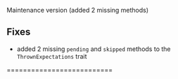 Maintenance version (added 2 missing methods)


## Fixes

 * added 2 missing `pending` and `skipped` methods to the `ThrownExpectations` trait


 ==========================

